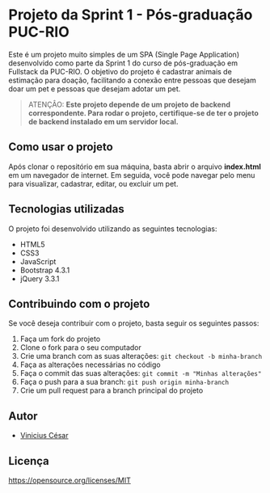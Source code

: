 # Projeto da Sprint 1 - Pós-graduação PUC-RIO

Este é um projeto muito simples de um SPA (Single Page Application) desenvolvido como parte da Sprint 1 do curso de pós-graduação em Fullstack da PUC-RIO. O objetivo do projeto é cadastrar animais de estimação para doação, facilitando a conexão entre pessoas que desejam doar um pet e pessoas que desejam adotar um pet.

> ATENÇÂO: **Este projeto depende de um projeto de backend correspondente. Para rodar o projeto, certifique-se de ter o projeto de backend instalado em um servidor local.**

## Como usar o projeto

Após clonar o repositório em sua máquina, basta abrir o arquivo **index.html** em um navegador de internet. Em seguida, você pode navegar pelo menu para visualizar,  cadastrar, editar, ou excluir um pet.

## Tecnologias utilizadas

O projeto foi desenvolvido utilizando as seguintes tecnologias:

- HTML5
- CSS3
- JavaScript
- Bootstrap 4.3.1
- jQuery 3.3.1

## Contribuindo com o projeto

Se você deseja contribuir com o projeto, basta seguir os seguintes passos:

1. Faça um fork do projeto
2. Clone o fork para o seu computador
3. Crie uma branch com as suas alterações: `git checkout -b minha-branch`
4. Faça as alterações necessárias no código
5. Faça o commit das suas alterações: `git commit -m "Minhas alterações"`
6. Faça o push para a sua branch: `git push origin minha-branch`
7. Crie um pull request para a branch principal do projeto

## Autor

- [Vinicius César](https://github.com/viniciuscgp)

## Licença

 https://opensource.org/licenses/MIT
